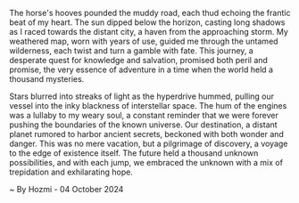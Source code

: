 
The horse's hooves pounded the muddy road, each thud echoing the frantic beat of my heart. The sun dipped below the horizon, casting long shadows as I raced towards the distant city, a haven from the approaching storm. My weathered map, worn with years of use, guided me through the untamed wilderness, each twist and turn a gamble with fate. This journey, a desperate quest for knowledge and salvation, promised both peril and promise, the very essence of adventure in a time when the world held a thousand mysteries. 

Stars blurred into streaks of light as the hyperdrive hummed, pulling our vessel into the inky blackness of interstellar space. The hum of the engines was a lullaby to my weary soul, a constant reminder that we were forever pushing the boundaries of the known universe. Our destination, a distant planet rumored to harbor ancient secrets, beckoned with both wonder and danger. This was no mere vacation, but a pilgrimage of discovery, a voyage to the edge of existence itself. The future held a thousand unknown possibilities, and with each jump, we embraced the unknown with a mix of trepidation and exhilarating hope. 

~ By Hozmi - 04 October 2024
